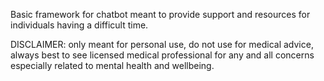 Basic framework for chatbot meant to provide support and resources for individuals having a difficult time.

DISCLAIMER: only meant for personal use, do not use for medical advice, always best to see licensed medical professional for any and all concerns especially related to mental health and wellbeing. 
